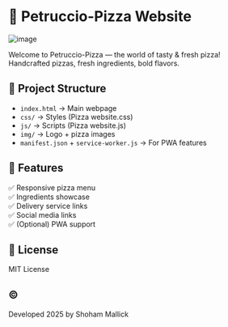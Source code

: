 # 🍕 Petruccio-Pizza Website
![image](https://github.com/user-attachments/assets/fb8ae7a3-6432-4288-9fe6-37d6fd65f7b5)


Welcome to Petruccio-Pizza — the world of tasty & fresh pizza!  
Handcrafted pizzas, fresh ingredients, bold flavors.

## 📂 Project Structure
- `index.html` → Main webpage  
- `css/` → Styles (Pizza website.css)  
- `js/` → Scripts (Pizza website.js)  
- `img/` → Logo + pizza images  
- `manifest.json` + `service-worker.js` → For PWA features  

## 🚀 Features
✅ Responsive pizza menu  
✅ Ingredients showcase  
✅ Delivery service links  
✅ Social media links  
✅ (Optional) PWA support  

## 📝 License
MIT License

## ©
Developed 2025 by Shoham Mallick
